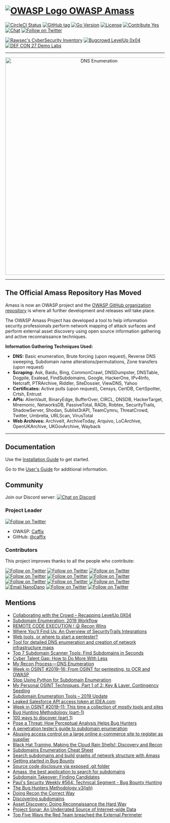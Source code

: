 # [![OWASP Logo](https://github.com/OWASP/Amass/blob/master/images/owasp_logo.png) OWASP Amass](https://www.owasp.org/index.php/OWASP_Amass_Project)

[![CircleCI Status](https://circleci.com/gh/OWASP/Amass/tree/master.svg?style=shield)](https://circleci.com/gh/OWASP/Amass/tree/master)
[![GitHub tag](https://img.shields.io/github/tag/OWASP/Amass.svg)](https://github.com/OWASP/Amass/tags)
[![Go Version](https://img.shields.io/badge/go-1.12-blue.svg)](https://golang.org/dl/)
[![License](https://img.shields.io/badge/license-Apache%202.0-blue.svg)](https://www.apache.org/licenses/LICENSE-2.0)
[![Contribute Yes](https://img.shields.io/badge/contribute-yes-brightgreen.svg)](https://github.com/OWASP/Amass/blob/master/CONTRIBUTING.md)
[![Chat](https://img.shields.io/discord/433729817918308352.svg?logo=discord)](https://discord.gg/rtN8GMd)
[![Follow on Twitter](https://img.shields.io/twitter/follow/owaspamass.svg?logo=twitter)](https://twitter.com/owaspamass)

[![Rawsec's CyberSecurity Inventory](https://inventory.rawsec.ml/img/badges/Rawsec-inventoried-FF5050_flat.svg)](https://inventory.rawsec.ml/)
[![Bugcrowd LevelUp 0x04](https://img.shields.io/badge/Bugcrowd-LevelUp%200x04-orange.svg)](https://www.youtube.com/watch?v=C-GabM2db9A)
[![DEF CON 27 Demo Labs](https://img.shields.io/badge/DEF%20CON%2027-Demo%20Labs-purple.svg)](https://www.defcon.org/html/defcon-27/dc-27-demolabs.html)

----

<p align="center">
  <img alt="DNS Enumeration" src="https://github.com/OWASP/Amass/blob/master/images/amass.gif" width="577" height="685" />
</p>

----

## The Official Amass Repository Has Moved

Amass is now an OWASP project and the [OWASP GitHub organization repository](https://github.com/OWASP/Amass) is where all further development and releases will take place.

The OWASP Amass Project has developed a tool to help information security professionals perform network mapping of attack surfaces and perform external asset discovery using open source information gathering and active reconnaissance techniques.

**Information Gathering Techniques Used:**

* **DNS:** Basic enumeration, Brute forcing (upon request), Reverse DNS sweeping, Subdomain name alterations/permutations, Zone transfers (upon request)
* **Scraping:** Ask, Baidu, Bing, CommonCrawl, DNSDumpster, DNSTable, Dogpile, Exalead, FindSubdomains, Google, HackerOne, IPv4Info, Netcraft, PTRArchive, Riddler, SiteDossier, ViewDNS, Yahoo
* **Certificates:** Active pulls (upon request), Censys, CertDB, CertSpotter, Crtsh, Entrust
* **APIs:** AlienVault, BinaryEdge, BufferOver, CIRCL, DNSDB, HackerTarget, Mnemonic, NetworksDB, PassiveTotal, RADb, Robtex, SecurityTrails, ShadowServer, Shodan, Sublist3rAPI, TeamCymru, ThreatCrowd, Twitter, Umbrella, URLScan, VirusTotal
* **Web Archives:** ArchiveIt, ArchiveToday, Arquivo, LoCArchive, OpenUKArchive, UKGovArchive, Wayback

----

## Documentation

Use the [Installation Guide](https://github.com/OWASP/Amass/blob/master/doc/install.md) to get started.

Go to the [User's Guide](https://github.com/OWASP/Amass/blob/master/doc/user_guide.md) for additional information.

## Community

Join our Discord server: [![Chat on Discord](https://img.shields.io/discord/433729817918308352.svg?logo=discord)](https://discord.gg/rtN8GMd)

### Project Leader

[![Follow on Twitter](https://img.shields.io/twitter/follow/jeff_foley.svg?logo=twitter)](https://twitter.com/jeff_foley)

* OWASP: [Caffix](https://www.owasp.org/index.php/User:Caffix)
* GitHub: [@caffix](https://github.com/caffix)

### Contributors

This project improves thanks to all the people who contribute:

[![Follow on Twitter](https://img.shields.io/twitter/follow/emtunc.svg?logo=twitter)](https://twitter.com/emtunc)
[![Follow on Twitter](https://img.shields.io/twitter/follow/kalbasit.svg?logo=twitter)](https://twitter.com/kalbasit)
[![Follow on Twitter](https://img.shields.io/twitter/follow/fork_while_fork.svg?logo=twitter)](https://twitter.com/fork_while_fork)
[![Follow on Twitter](https://img.shields.io/twitter/follow/rbadguy1.svg?logo=twitter)](https://twitter.com/rbadguy1)
[![Follow on Twitter](https://img.shields.io/twitter/follow/architekton1.svg?logo=twitter)](https://twitter.com/architekton1)
[![Follow on Twitter](https://img.shields.io/twitter/follow/danjomart.svg?logo=twitter)](https://twitter.com/danjomart)
[![Follow on Twitter](https://img.shields.io/twitter/follow/shane_ditton.svg?logo=twitter)](https://twitter.com/shane_ditton)
[![Follow on Twitter](https://img.shields.io/twitter/follow/dhauenstein.svg?logo=twitter)](https://twitter.com/dhauenstein)
[![Follow on Twitter](https://img.shields.io/twitter/follow/THB_STX.svg?logo=twitter)](https://twitter.com/THB_STX)
[![Email NanoDano](https://img.shields.io/badge/NanoDano-nanodano%40devdungeon.com-blue.svg)](mailto:nanodano@devdungeon.com)
[![Follow on Twitter](https://img.shields.io/twitter/follow/DanielMiessler.svg?logo=twitter)](https://twitter.com/DanielMiessler)
[![Follow on Twitter](https://img.shields.io/twitter/follow/sec_for_safety.svg?logo=twitter)](https://twitter.com/sec_for_safety)

## Mentions

* [Collaborating with the Crowd – Recapping LevelUp 0X04](https://www.bugcrowd.com/blog/recapping_levelup_0x04/)
* [Subdomain Enumeration: 2019 Workflow](https://0xpatrik.com/subdomain-enumeration-2019/)
* [REMOTE CODE EXECUTION ! 😜 Recon Wins](https://medium.com/@vishnu0002/remote-code-execution-recon-wins-e9c1db79f3da)
* [Where You’ll Find Us: An Overview of SecurityTrails Integrations](https://securitytrails.com/blog/integrations-overview)
* [Web tools, or where to start a pentester?](https://habr.com/en/company/dsec/blog/452836/)
* [Tool for detailed DNS enumeration and creation of network infrastructure maps](https://www.gurudelainformatica.es/2019/05/herramienta-para-enumeracion-detallada.html)
* [Top 7 Subdomain Scanner Tools: Find Subdomains in Seconds](https://securitytrails.com/blog/subdomain-scanner-find-subdomains)
* [Cyber Talent Gap: How to Do More With Less](https://www.digitalshadows.com/blog-and-research/cyber-talent-gap-how-to-do-more-with-less/)
* [My Recon Process — DNS Enumeration](https://medium.com/@noobhax/my-recon-process-dns-enumeration-d0e288f81a8a)
* [Week in OSINT #2019–16: From OSINT for pentesting, to OCR and OWASP](https://medium.com/week-in-osint/week-in-osint-2019-16-8ccfe0da1a70)
* [Stop Using Python for Subdomain Enumeration](http://sec.alexflor.es/post/subdomain_enum/)
* [My Personal OSINT Techniques, Part 1 of 2: Key & Layer, Contingency Seeding](https://0x00sec.org/t/my-personal-osint-techniques-part-1-of-2-key-layer-contingency-seeding/)
* [Subdomain Enumeration Tools – 2019 Update](https://www.yeahhub.com/subdomain-enumeration-tools-2019-update/)
* [Leaked Salesforce API access token at IDEA.com](https://medium.com/@jonathanbouman/leaked-salesforce-api-access-token-at-ikea-com-132eea3844e0)
* [Week in OSINT #2019–11: This time a collection of mostly tools and sites](https://medium.com/week-in-osint/week-in-osint-2019-11-62774ffe7a2)
* [Bug Hunting Methodology (part-1)](https://blog.usejournal.com/bug-hunting-methodology-part-1-91295b2d2066)
* [100 ways to discover (part 1)](https://sylarsec.com/2019/01/11/100-ways-to-discover-part-1/)
* [Pose a Threat: How Perceptual Analysis Helps Bug Hunters](https://www.bishopfox.com/news/2018/12/appsec-california-pose-a-threat-how-perpetual-analysis-helps-bug-hunters/)
* [A penetration tester’s guide to subdomain enumeration](https://blog.appsecco.com/a-penetration-testers-guide-to-sub-domain-enumeration-7d842d5570f6)
* [Abusing access control on a large online e-commerce site to register as supplier](https://medium.com/@fbotes2/governit-754becf85cbc)
* [Black Hat Training, Making the Cloud Rain Shells!: Discovery and Recon](https://www.blackhat.com/eu-18/training/schedule/index.html#aws--azure-exploitation-making-the-cloud-rain-shells-11060)
* [Subdomains Enumeration Cheat Sheet](https://pentester.land/cheatsheets/2018/11/14/subdomains-enumeration-cheatsheet.html)
* [Search subdomains and build graphs of network structure with Amass](https://miloserdov.org/?p=2309)
* [Getting started in Bug Bounty](https://medium.com/@ehsahil/getting-started-in-bug-bounty-7052da28445a)
* [Source code disclosure via exposed .git folder](https://pentester.land/tutorials/2018/10/25/source-code-disclosure-via-exposed-git-folder.html)
* [Amass, the best application to search for subdomains](https://www.h1rd.com/hacking/amass-para-buscar-subdominios)
* [Subdomain Takeover: Finding Candidates](https://0xpatrik.com/subdomain-takeover-candidates/)
* [Paul's Security Weekly #564: Technical Segment - Bug Bounty Hunting](https://wiki.securityweekly.com/Episode564)
* [The Bug Hunters Methodology v3(ish)](https://www.youtube.com/watch?v=Qw1nNPiH_Go)
* [Doing Recon the Correct Way](https://enciphers.com/doing-recon-the-correct-way/)
* [Discovering subdomains](https://www.sjoerdlangkemper.nl/2018/06/20/discovering-subdomains/)
* [Asset Discovery: Doing Reconnaissance the Hard Way](https://0xpatrik.com/asset-discovery/)
* [Project Sonar: An Underrated Source of Internet-wide Data](https://0xpatrik.com/project-sonar-guide/)
* [Top Five Ways the Red Team breached the External Perimeter](https://medium.com/@adam.toscher/top-five-ways-the-red-team-breached-the-external-perimeter-262f99dc9d17)
